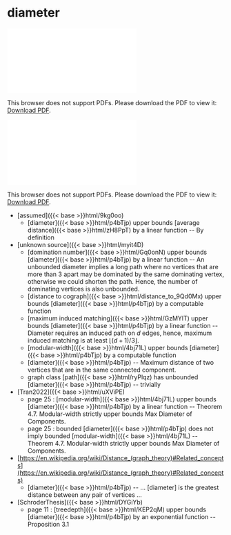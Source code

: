 # diameter




<object data="../local_p4bTjp.pdf" type="application/pdf" width="100%" height="480px"><embed src="../local_p4bTjp.pdf"><p>This browser does not support PDFs. Please download the PDF to view it: <a href="../local_p4bTjp.pdf">Download PDF</a>.</p></embed></object>


<object data="../inclusions_p4bTjp.pdf" type="application/pdf" width="100%" height="480px"><embed src="../inclusions_p4bTjp.pdf"><p>This browser does not support PDFs. Please download the PDF to view it: <a href="../inclusions_p4bTjp.pdf">Download PDF</a>.</p></embed></object>

*  [assumed]({{< base >}}html/9kg0oo)
    * [diameter]({{< base >}}html/p4bTjp) upper bounds [average distance]({{< base >}}html/zH8PpT) by a linear function -- By definition
*  [unknown source]({{< base >}}html/myit4D)
    * [domination number]({{< base >}}html/Gq0onN) upper bounds [diameter]({{< base >}}html/p4bTjp) by a linear function -- An unbounded diameter implies a long path where no vertices that are more than $3$ apart may be dominated by the same dominating vertex, otherwise we could shorten the path. Hence, the number of dominating vertices is also unbounded.
    * [distance to cograph]({{< base >}}html/distance_to_9Qd0Mx) upper bounds [diameter]({{< base >}}html/p4bTjp) by a computable function
    * [maximum induced matching]({{< base >}}html/GzMYlT) upper bounds [diameter]({{< base >}}html/p4bTjp) by a linear function -- Diameter requires an induced path on $d$ edges, hence, maximum induced matching is at least $\lfloor (d+1)/3 \rfloor$.
    * [modular-width]({{< base >}}html/4bj71L) upper bounds [diameter]({{< base >}}html/p4bTjp) by a computable function
    * [diameter]({{< base >}}html/p4bTjp) -- Maximum distance of two vertices that are in the same connected component.
    * graph class [path]({{< base >}}html/ryPlqz) has unbounded [diameter]({{< base >}}html/p4bTjp) -- trivially
*  [Tran2022]({{< base >}}html/uXViPE)
    * page 25 : [modular-width]({{< base >}}html/4bj71L) upper bounds [diameter]({{< base >}}html/p4bTjp) by a linear function -- Theorem 4.7. Modular-width strictly upper bounds Max Diameter of Components.
    * page 25 : bounded [diameter]({{< base >}}html/p4bTjp) does not imply bounded [modular-width]({{< base >}}html/4bj71L) -- Theorem 4.7. Modular-width strictly upper bounds Max Diameter of Components.
*  [https://en.wikipedia.org/wiki/Distance_(graph_theory)#Related_concepts](https://en.wikipedia.org/wiki/Distance_(graph_theory)#Related_concepts)
    * [diameter]({{< base >}}html/p4bTjp) -- ... [diameter] is the greatest distance between any pair of vertices ...
*  [SchroderThesis]({{< base >}}html/DYGiYb)
    * page 11 : [treedepth]({{< base >}}html/KEP2qM) upper bounds [diameter]({{< base >}}html/p4bTjp) by an exponential function -- Proposition 3.1